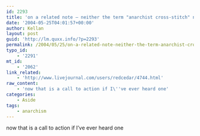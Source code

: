 ```yaml
---
id: 2293
title: 'on a related note – neither the term "anarchist cross-stitch" nor "activist cross-stitch" turn up anything on google'
date: '2004-05-25T04:01:57+00:00'
author: Kellan
layout: post
guid: 'http://lm.quxx.info/?p=2293'
permalink: /2004/05/25/on-a-related-note-neither-the-term-anarchist-cross-stitch-nor-activist-cross-stitch-turn-up-anything-on-google/
typo_id:
    - '2291'
mt_id:
    - '2062'
link_related:
    - 'http://www.livejournal.com/users/redcedar/4744.html'
raw_content:
    - 'now that is a call to action if I\''ve ever heard one'
categories:
    - Aside
tags:
    - anarchism
---
```


now that is a call to action if I’ve ever heard one